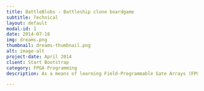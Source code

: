 ```yaml
---
title: BattleBlobs - Battleship clone boardgame
subtitle: Technical
layout: default
modal-id: 1
date: 2014-07-18
img: dreams.png
thumbnail: dreams-thumbnail.png
alt: image-alt
project-date: April 2014
client: Start Bootstrap
category: FPGA Programming
description: As a means of learning Field-Programmable Gate Arrays (FPGA), we were asked to build a board game on the mojo platform, with the specific requirement for the programme to use arithmetic logic unit (ALU) functions of a CPU. The end result is a board game utilizing 4 LED dot matrixes, and two sets of D pads. The user will first place 2 of their own blobs on their left board, and then the game will start, where users will "bomb" each others blobs, revealing a hit or miss at the end of each turn. The FPGA is written in Lucid, a Verilog-based C like language, and the source code can be found here https://github.com/shajinihubert/BattleBlob

---
```

